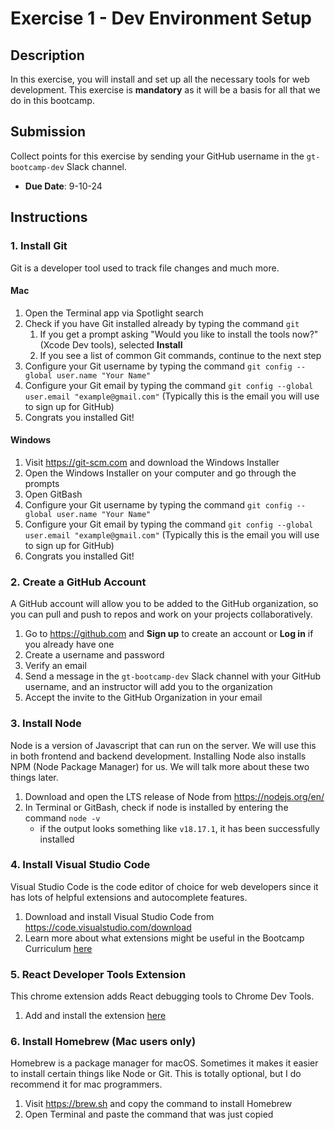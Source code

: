 # Exercise 1 - Dev Environment Setup

## Description
In this exercise, you will install and set up all the necessary tools for web development. This exercise is **mandatory** as it will be a basis for all that we do in this bootcamp. 

## Submission
Collect points for this exercise by sending your GitHub username in the `gt-bootcamp-dev` Slack channel. 
- **Due Date**: 9-10-24

## Instructions

### 1. Install Git
Git is a developer tool used to track file changes and much more.
#### Mac
1. Open the Terminal app via Spotlight search
2. Check if you have Git installed already by typing the command `git` 
	1. If you get a prompt asking "Would you like to install the tools now?" (Xcode Dev tools), selected **Install**
	2. If you see a list of common Git commands, continue to the next step
3. Configure your Git username by typing the command `git config --global user.name "Your Name"`
4. Configure your Git email by typing the command `git config --global user.email "example@gmail.com"` (Typically this is the email you will use to sign up for GitHub)
5. Congrats you installed Git!

#### Windows
1. Visit https://git-scm.com and download the Windows Installer
2. Open the Windows Installer on your computer and go through the prompts
3. Open GitBash
4. Configure your Git username by typing the command `git config --global user.name "Your Name"`
5. Configure your Git email by typing the command `git config --global user.email "example@gmail.com"` (Typically this is the email you will use to sign up for GitHub)
6. Congrats you installed Git!

### 2. Create a GitHub Account
A GitHub account will allow you to be added to the GitHub organization, so you can pull and push to repos and work on your projects collaboratively.
1. Go to https://github.com and **Sign up** to create an account or **Log in** if you already have one
2. Create a username and password
3. Verify an email
4. Send a message in the `gt-bootcamp-dev` Slack channel with your GitHub username, and an instructor will add you to the organization
5. Accept the invite to the GitHub Organization in your email

### 3. Install Node
Node is a version of Javascript that can run on the server. We will use this in both frontend and backend development. Installing Node also installs NPM (Node Package Manager) for us. We will talk more about these two things later. 
1. Download and open the LTS release of Node from https://nodejs.org/en/
2. In Terminal or GitBash, check if node is installed by entering the command `node -v`
	- if the output looks something like `v18.17.1`, it has been successfully installed

### 4. Install Visual Studio Code
Visual Studio Code is the code editor of choice for web developers since it has lots of helpful extensions and autocomplete features. 
1. Download and install Visual Studio Code from https://code.visualstudio.com/download
2. Learn more about what extensions might be useful in the Bootcamp Curriculum [here](https://www.notion.so/gtbitsofgood/Intro-to-VSCode-2f85ca6802d54783b9fd0a9bf8370c83)

### 5. React Developer Tools Extension
This chrome extension adds React debugging tools to Chrome Dev Tools. 
1. Add and install the extension [here](https://chrome.google.com/webstore/detail/react-developer-tools/fmkadmapgofadopljbjfkapdkoienihi?hl=en) 
### 6. Install Homebrew (Mac users only)
Homebrew is a package manager for macOS. Sometimes it makes it easier to install certain things like Node or Git. This is totally optional, but I do recommend it for mac programmers. 
1. Visit https://brew.sh and copy the command to install Homebrew
2. Open Terminal and paste the command that was just copied
